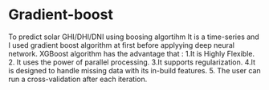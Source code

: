 # Gradient-boost
To predict solar GHI/DHI/DNI using boosing algortihm
It is a  time-series  and I used gradient boost algorithm at first before applyying deep neural network.
XGBoost algorithm has the advantage that :
1.It is Highly Flexible.
2. It uses the power of parallel processing.
3.It supports regularization.
4.It is designed to handle missing data with its in-build features.
5. The user can run a cross-validation after each iteration.
